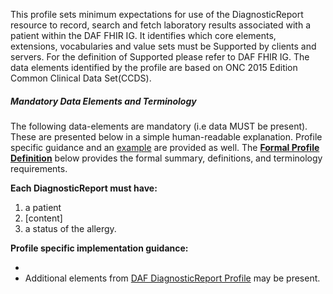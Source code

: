 This profile sets minimum expectations for use of the DiagnosticReport resource to record, search and fetch laboratory results associated with a patient within the DAF FHIR IG. It identifies which core elements, extensions, vocabularies and value sets must be Supported by clients and servers. For the definition of Supported please refer to DAF FHIR IG. The data elements identified by the profile are based on ONC 2015 Edition Common Clinical Data Set(CCDS).


##### Mandatory Data Elements and Terminology


The following data-elements are mandatory (i.e data MUST be present). These are presented below in a simple human-readable explanation.  Profile specific guidance and an [example](#example) are provided as well.  The [**Formal Profile Definition**](#profile) below provides the  formal summary, definitions, and  terminology requirements.  

**Each DiagnosticReport must have:**

1.  a patient
2.  [content]
3.  a status of the allergy. 

**Profile specific implementation guidance:**

* 
* Additional elements from [DAF DiagnosticReport Profile](daf-DiagnosticReport.html) may be present.
